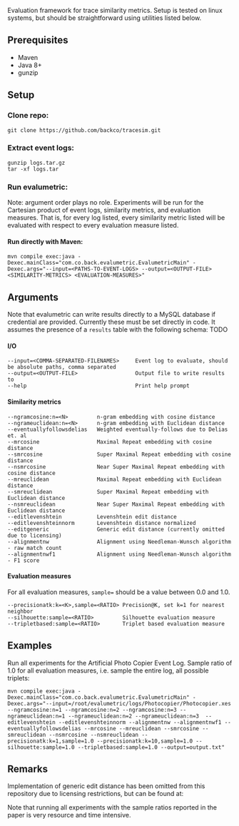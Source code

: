 Evaluation framework for trace similarity metrics. Setup is tested on linux systems, but should be straightforward using utilities listed below.

## Prerequisites

- Maven
- Java 8+
- gunzip

## Setup

### Clone repo:

```git clone https://github.com/backco/tracesim.git```

### Extract event logs:

```
gunzip logs.tar.gz
tar -xf logs.tar
```

### Run evalumetric:

Note: argument order plays no role. Experiments will be run for the Cartesian product of event logs, similarity metrics, and evaluation measures. That is, for every log listed, every similarity metric listed will be evaluated with respect to every evaluation measure listed.

#### Run directly with Maven:

```mvn compile exec:java -Dexec.mainClass="com.co.back.evalumetric.EvalumetricMain" -Dexec.args="--input=<PATHS-TO-EVENT-LOGS> --output=<OUTPUT-FILE> <SIMILARITY-METRICS> <EVALUATION-MEASURES>"```

## Arguments

Note that evalumetric can write results directly to a MySQL database if credential are provided. Currently these must be set directly in code. It assumes the presence of a `results` table with the following schema: TODO

#### I/O

```
--input=<COMMA-SEPARATED-FILENAMES>     Event log to evaluate, should be absolute paths, comma separated
--output=<OUTPUT-FILE>                  Output file to write results to
--help                                  Print help prompt
```

#### Similarity metrics

```
--ngramcosine:n=<N>         n-gram embedding with cosine distance
--ngrameuclidean:n=<N>      n-gram embedding with Euclidean distance
--eventuallyfollowsdelias   Weighted eventually-follows due to Delias et. al
--mrcosine                  Maximal Repeat embedding with cosine distance
--smrcosine                 Super Maximal Repeat embedding with cosine distance
--nsmrcosine                Near Super Maximal Repeat embedding with cosine distance
--mreuclidean               Maximal Repeat embedding with Euclidean distance
--smreuclidean              Super Maximal Repeat embedding with Euclidean distance
--nsmreuclidean             Near Super Maximal Repeat embedding with Euclidean distance
--editlevenshtein           Levenshtein edit distance
--editlevenshteinnorm       Levenshtein distance normalized
--editgeneric               Generic edit distance (currently omitted due to licensing)
--alignmentnw               Alignment using Needleman-Wunsch algorithm - raw match count
--alignmentnwf1             Alignment using Needleman-Wunsch algorithm - F1 score
```

#### Evaluation measures

For all evaluation measures, `sample=` should be a value between 0.0 and 1.0.

```
--precisionatk:k=<K>,sample=<RATIO> Precision@K, set k=1 for nearest neighbor
--silhouette:sample=<RATIO>         Silhouette evaluation measure
--tripletbased:sample=<RATIO>       Triplet based evaluation measure
```


## Examples

Run all experiments for the Artificial Photo Copier Event Log. Sample ratio of 1.0 for all evaluation measures, i.e. sample the entire log, all possible triplets:

```mvn compile exec:java -Dexec.mainClass="com.co.back.evalumetric.EvalumetricMain" -Dexec.args="--input=/root/evalumetric/logs/Photocopier/Photocopier.xes --ngramcosine:n=1 --ngramcosine:n=2 --ngramcosine:n=3 --ngrameuclidean:n=1 --ngrameuclidean:n=2 --ngrameuclidean:n=3  --editlevenshtein --editlevenshteinnorm --alignmentnw --alignmentnwf1 --eventuallyfollowsdelias --mrcosine --mreuclidean --smrcosine --smreuclidean --nsmrcosine --nsmreuclidean --precisionatk:k=1,sample=1.0 --precisionatk:k=10,sample=1.0 --silhouette:sample=1.0 --tripletbased:sample=1.0 --output=output.txt"```


## Remarks

Implementation of generic edit distance has been omitted from this repository due to licensing restrictions, but can be found at:

Note that running all experiments with the sample ratios reported in the paper is very resource and time intensive.

